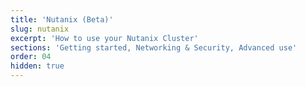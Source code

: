 ```yaml
---
title: 'Nutanix (Beta)'
slug: nutanix
excerpt: 'How to use your Nutanix Cluster'
sections: 'Getting started, Networking & Security, Advanced use'
order: 04
hidden: true
---
```

